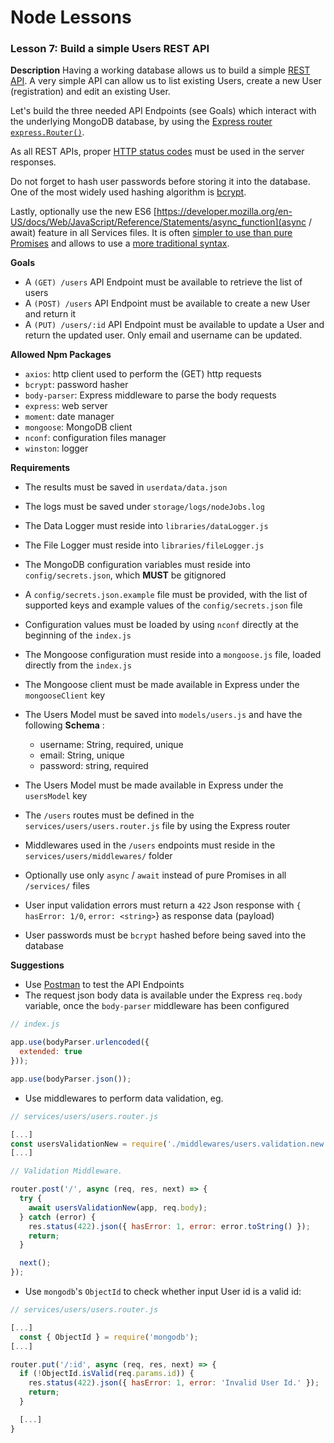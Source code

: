 # Node Lessons

### Lesson 7: Build a simple Users REST API

**Description**
Having a working database allows us to build a simple [REST API](https://en.wikipedia.org/wiki/Representational_state_transfer).
A very simple API can allow us to list existing Users, create a new User (registration) and edit an existing User.

Let's build the three needed API Endpoints (see Goals) which interact with the underlying MongoDB database, by using the [Express router `express.Router()`](https://expressjs.com/en/guide/routing.html).

As all REST APIs, proper [HTTP status codes](https://en.wikipedia.org/wiki/List_of_HTTP_status_codes) must be used in the server responses.

Do not forget to hash user passwords before storing it into the database. One of the most widely used hashing algorithm is [bcrypt](https://github.com/kelektiv/node.bcrypt.js).

Lastly, optionally use the new ES6 [https://developer.mozilla.org/en-US/docs/Web/JavaScript/Reference/Statements/async_function](async / await) feature in all Services files.
It is often [simpler to use than pure Promises](https://hackernoon.com/6-reasons-why-javascripts-async-await-blows-promises-away-tutorial-c7ec10518dd9)
and allows to use a [more traditional syntax](https://javascript.info/async-await).

**Goals**
- A `(GET) /users` API Endpoint must be available to retrieve the list of users
- A `(POST) /users` API Endpoint must be available to create a new User and return it
- A `(PUT) /users/:id` API Endpoint must be available to update a User and return the updated user. Only email and username can be updated.

**Allowed Npm Packages**
- `axios`: http client used to perform the (GET) http requests
- `bcrypt`: password hasher
- `body-parser`: Express middleware to parse the body requests
- `express`: web server
- `moment`: date manager
- `mongoose`: MongoDB client
- `nconf`: configuration files manager
- `winston`: logger

**Requirements**
- The results must be saved in `userdata/data.json`
- The logs must be saved under `storage/logs/nodeJobs.log`
- The Data Logger must reside into `libraries/dataLogger.js`
- The File Logger must reside into `libraries/fileLogger.js`
- The MongoDB configuration variables must reside into `config/secrets.json`, which **MUST** be gitignored
- A `config/secrets.json.example` file must be provided, with the list of supported keys and example values of the `config/secrets.json` file
- Configuration values must be loaded by using `nconf` directly at the beginning of the `index.js`
- The Mongoose configuration must reside into a `mongoose.js` file, loaded directly from the `index.js`
- The Mongoose client must be made available in Express under the `mongooseClient` key
- The Users Model must be saved into `models/users.js` and have the following __Schema__ :

  - username: String, required, unique
  - email: String, unique
  - password: string, required

- The Users Model must be made available in Express under the `usersModel` key
- The `/users` routes must be defined in the `services/users/users.router.js` file by using the Express router
- Middlewares used in the `/users` endpoints must reside in the `services/users/middlewares/` folder
- Optionally use only `async` / `await` instead of pure Promises in all `/services/` files
- User input validation errors must return a `422` Json response with `{ hasError: 1/0`, `error: <string>`} as response data (payload)
- User passwords must be `bcrypt` hashed before being saved into the database

**Suggestions**
- Use [Postman](https://www.getpostman.com/) to test the API Endpoints
- The request json body data is available under the Express `req.body` variable, once the `body-parser` middleware has been configured

```js
// index.js

app.use(bodyParser.urlencoded({
  extended: true
}));

app.use(bodyParser.json());
```

- Use middlewares to perform data validation, eg.

```js
// services/users/users.router.js

[...]
const usersValidationNew = require('./middlewares/users.validation.new');
[...]

// Validation Middleware.

router.post('/', async (req, res, next) => {
  try {
    await usersValidationNew(app, req.body);
  } catch (error) {
    res.status(422).json({ hasError: 1, error: error.toString() });
    return;
  }

  next();
});
```

- Use `mongodb`'s `ObjectId` to check whether input User id is a valid id:

```js
// services/users/users.router.js

[...]
  const { ObjectId } = require('mongodb');
[...]

router.put('/:id', async (req, res, next) => {
  if (!ObjectId.isValid(req.params.id)) {
    res.status(422).json({ hasError: 1, error: 'Invalid User Id.' });
    return;
  }

  [...]
}
```
